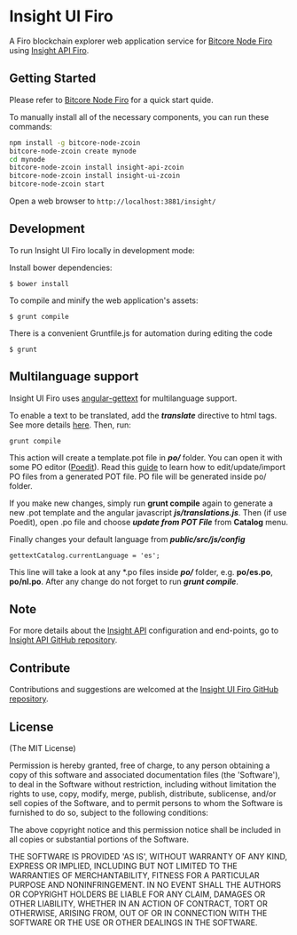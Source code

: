 # Insight UI Firo

A Firo blockchain explorer web application service for [Bitcore Node Firo](https://github.com/firoorg/bitcore-node-zcoin) using [Insight API Firo](https://github.com/firoorg/insight-api-zcoin).

## Getting Started

Please refer to [Bitcore Node Firo](https://github.com/firoorg/bitcore-node-zcoin) for a quick start quide.

To manually install all of the necessary components, you can run these commands:

```bash
npm install -g bitcore-node-zcoin
bitcore-node-zcoin create mynode
cd mynode
bitcore-node-zcoin install insight-api-zcoin
bitcore-node-zcoin install insight-ui-zcoin
bitcore-node-zcoin start
```

Open a web browser to `http://localhost:3881/insight/`

## Development

To run Insight UI Firo locally in development mode:

Install bower dependencies:

```
$ bower install
```

To compile and minify the web application's assets:

```
$ grunt compile
```

There is a convenient Gruntfile.js for automation during editing the code

```
$ grunt
```

## Multilanguage support

Insight UI Firo uses [angular-gettext](http://angular-gettext.rocketeer.be) for multilanguage support.

To enable a text to be translated, add the ***translate*** directive to html tags. See more details [here](http://angular-gettext.rocketeer.be/dev-guide/annotate/). Then, run:

```
grunt compile
```

This action will create a template.pot file in ***po/*** folder. You can open it with some PO editor ([Poedit](http://poedit.net)). Read this [guide](http://angular-gettext.rocketeer.be/dev-guide/translate/) to learn how to edit/update/import PO files from a generated POT file. PO file will be generated inside po/ folder.

If you make new changes, simply run **grunt compile** again to generate a new .pot template and the angular javascript ***js/translations.js***. Then (if use Poedit), open .po file and choose ***update from POT File*** from **Catalog** menu.

Finally changes your default language from ***public/src/js/config***

```
gettextCatalog.currentLanguage = 'es';
```

This line will take a look at any *.po files inside ***po/*** folder, e.g.
**po/es.po**, **po/nl.po**. After any change do not forget to run ***grunt
compile***.


## Note

For more details about the [Insight API](https://github.com/firoorg/insight-api-zcoin) configuration and end-points, go to [Insight API GitHub repository](https://github.com/firoorg/insight-api-zcoin).

## Contribute

Contributions and suggestions are welcomed at the [Insight UI Firo GitHub repository](https://github.com/firoorg/insight-ui-zcoin).


## License
(The MIT License)

Permission is hereby granted, free of charge, to any person obtaining
a copy of this software and associated documentation files (the
'Software'), to deal in the Software without restriction, including
without limitation the rights to use, copy, modify, merge, publish,
distribute, sublicense, and/or sell copies of the Software, and to
permit persons to whom the Software is furnished to do so, subject to
the following conditions:

The above copyright notice and this permission notice shall be
included in all copies or substantial portions of the Software.

THE SOFTWARE IS PROVIDED 'AS IS', WITHOUT WARRANTY OF ANY KIND,
EXPRESS OR IMPLIED, INCLUDING BUT NOT LIMITED TO THE WARRANTIES OF
MERCHANTABILITY, FITNESS FOR A PARTICULAR PURPOSE AND NONINFRINGEMENT.
IN NO EVENT SHALL THE AUTHORS OR COPYRIGHT HOLDERS BE LIABLE FOR ANY
CLAIM, DAMAGES OR OTHER LIABILITY, WHETHER IN AN ACTION OF CONTRACT,
TORT OR OTHERWISE, ARISING FROM, OUT OF OR IN CONNECTION WITH THE
SOFTWARE OR THE USE OR OTHER DEALINGS IN THE SOFTWARE.
